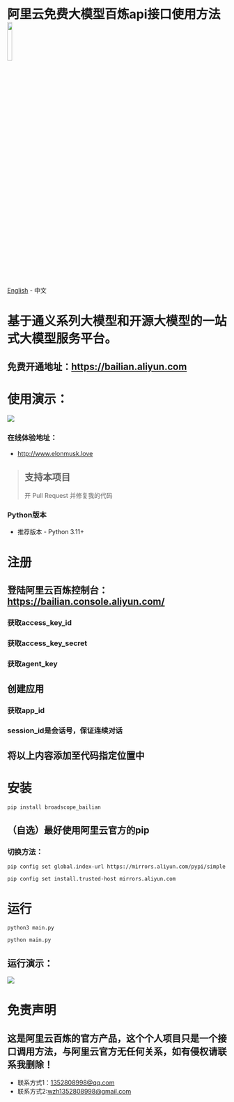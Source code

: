 # 阿里云免费大模型百炼api接口使用方法 <img src="https://github.com/phpoh/aliyungpt/blob/main/picture/one.png?raw=true" width="15%"></img>

[English](./READMEEG.md) - 中文


# 基于通义系列大模型和开源大模型的一站式大模型服务平台。
## 免费开通地址：https://bailian.aliyun.com

# 使用演示：
![](https://github.com/phpoh/aliyungpt/blob/main/picture/yanshi.gif?raw=true)

### 在线体验地址：
- http://www.elonmusk.love

> ## 支持本项目
> 开 Pull Request 并修复我的代码

### Python版本
- 推荐版本 - Python 3.11+

# 注册
## 登陆阿里云百炼控制台：https://bailian.console.aliyun.com/
### 获取access_key_id
### 获取access_key_secret
### 获取agent_key
## 创建应用
### 获取app_id
### session_id是会话号，保证连续对话
## 将以上内容添加至代码指定位置中


# 安装
```
pip install broadscope_bailian
```
## （自选）最好使用阿里云官方的pip
### 切换方法：
```
pip config set global.index-url https://mirrors.aliyun.com/pypi/simple
```
```
pip config set install.trusted-host mirrors.aliyun.com
```

# 运行
```
python3 main.py
```
```
python main.py
```
## 运行演示：
![](https://github.com/phpoh/aliyungpt/blob/main/picture/yunxing.gif)



# 免责声明

## 这是阿里云百炼的官方产品，这个个人项目只是一个接口调用方法，与阿里云官方无任何关系，如有侵权请联系我删除！
	
- 联系方式1：1352808998@qq.com
- 联系方式2:wzh1352808998@gmail.com


